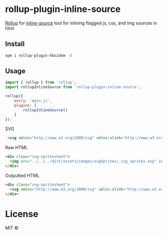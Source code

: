 # rollup-plugin-inline-source
[Rollup](https://github.com/rollup/rollup) for [inline-source](https://github.com/popeindustries/inline-source) tool for inlining flagged js, css, and img sources in html

## Install

```sh
npm i rollup-plugin-hbsidom -D
```

## Usage

```js
import { rollup } from 'rollup';
import rollupInlineSource from 'rollup-plugin-inline-source';

rollup({
	entry: 'main.js',
	plugins: [
		rollupInlineSource()
	]
});
```
SVG
```html
 <svg xmlns="http://www.w3.org/2000/svg" xmlns:xlink="http://www.w3.org/1999/xlink"><defs><svg viewBox="0 0 100 100" id="icon-error"><title>Error</title><path d="M80.8 34.9c-.9 0-1.7.1-2.5.2-.6-13.5-11.8-24.2-25.4-24.2-11 0-19.6 8.1-23 18-1.9-.5-4.8-1.7-6.8-1.7-12.7 0-23 10.3-23 23s10.3 23 23 23h5l-1.4 1.4c-1.4 1.4-1.4 3.7 0 5.1l8.4 8.4c.7.7 1.6 1.1 2.6 1.1s1.9-.4 2.6-1.1l9.8-10 10 10c.7.7 1.6 1.1 2.6 1.1s1.9-.4 2.6-1.1l8.4-8.4c1.4-1.4 1.4-3.7 0-5.1L72 73.1h8.8c10.6 0 19.2-8.6 19.2-19.2-.2-10.6-8.8-19-19.4-19h.2zm-10 42.2l-8.2 8.4-12.4-12.4-.2-.2-.2.2-12.3 12.4-8.4-8.4 4-4 8.5-8.5-12.5-12.5 8.4-8.4L50 56.2l12.5-12.5 8.4 8.4-12.5 12.5 8.5 8.5 3.9 4z"/></svg></defs></svg>
```

Raw HTML
```html
<div class="svg-spritesheet">
  <img src="../../../dist/assets/images/svgSprites/_svg_sprites.svg" inline>
</div>
```

Outputted HTML
```html
<div class="svg-spritesheet">
  <svg xmlns="http://www.w3.org/2000/svg" xmlns:xlink="http://www.w3.org/1999/xlink"><defs><svg viewBox="0 0 100 100" id="icon-error"><title>Error</title><path d="M80.8 34.9c-.9 0-1.7.1-2.5.2-.6-13.5-11.8-24.2-25.4-24.2-11 0-19.6 8.1-23 18-1.9-.5-4.8-1.7-6.8-1.7-12.7 0-23 10.3-23 23s10.3 23 23 23h5l-1.4 1.4c-1.4 1.4-1.4 3.7 0 5.1l8.4 8.4c.7.7 1.6 1.1 2.6 1.1s1.9-.4 2.6-1.1l9.8-10 10 10c.7.7 1.6 1.1 2.6 1.1s1.9-.4 2.6-1.1l8.4-8.4c1.4-1.4 1.4-3.7 0-5.1L72 73.1h8.8c10.6 0 19.2-8.6 19.2-19.2-.2-10.6-8.8-19-19.4-19h.2zm-10 42.2l-8.2 8.4-12.4-12.4-.2-.2-.2.2-12.3 12.4-8.4-8.4 4-4 8.5-8.5-12.5-12.5 8.4-8.4L50 56.2l12.5-12.5 8.4 8.4-12.5 12.5 8.5 8.5 3.9 4z"/></svg></defs></svg>
</div>
```

# License

MIT ©
